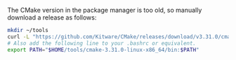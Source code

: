 <!--
+++
private = true
+++
-->

The CMake version in the package manager is too old, so manually download a release as follows:

```sh
mkdir ~/tools
curl -L "https://github.com/Kitware/CMake/releases/download/v3.31.0/cmake-3.31.0-linux-x86_64.tar.gz" | tar xzC ~/tools
# Also add the following line to your .bashrc or equivalent.
export PATH="$HOME/tools/cmake-3.31.0-linux-x86_64/bin:$PATH"
```

